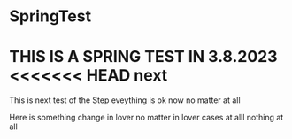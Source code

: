 # SpringTest
THIS IS A SPRING TEST IN 3.8.2023
<<<<<<< HEAD
next
=======
This is next test of the Step
eveything is ok now
no matter at all

Here is something change in lover
no matter in lover cases at alll
nothing at all
